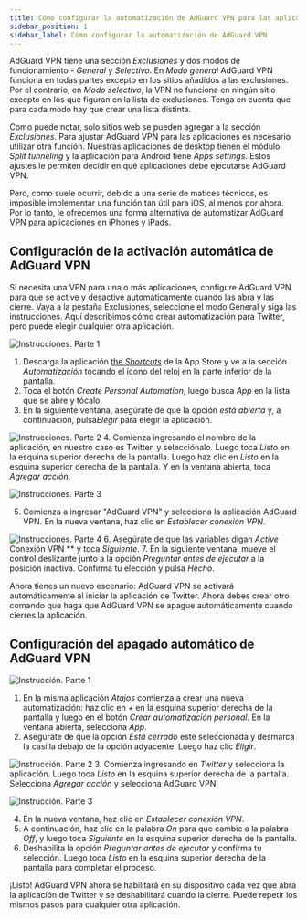 ```yaml
---
title: Cómo configurar la automatización de AdGuard VPN para las aplicaciones de iPhone y iPad
sidebar_position: 1
sidebar_label: Cómo configurar la automatización de AdGuard VPN
---
```


AdGuard VPN tiene una sección *Exclusiones* y dos modos de funcionamiento - *General* y *Selectivo*. En *Modo general* AdGuard VPN funciona en todas partes excepto en los sitios añadidos a las exclusiones. Por el contrario, en *Modo selectivo*, la VPN no funciona en ningún sitio excepto en los que figuran en la lista de exclusiones. Tenga en cuenta que para cada modo hay que crear una lista distinta.

Como puede notar, solo sitios web se pueden agregar a la sección *Exclusiones*. Para ajustar AdGuard VPN para las aplicaciones es necesario utilizar otra función. Nuestras aplicaciones de desktop tienen el módulo *Split tunneling* y la aplicación para Android tiene *Apps settings*. Estos ajustes le permiten decidir en qué aplicaciones debe ejecutarse AdGuard VPN.

Pero, como suele ocurrir, debido a una serie de matices técnicos, es imposible implementar una función tan útil para iOS, al menos por ahora. Por lo tanto, le ofrecemos una forma alternativa de automatizar AdGuard VPN para aplicaciones en iPhones y iPads.

## Configuración de la activación automática de AdGuard VPN

Si necesita una VPN para una o más aplicaciones, configure AdGuard VPN para que se active y desactive automáticamente cuando las abra y las cierre. Vaya a la pestaña Exclusiones, seleccione el modo General y siga las instrucciones. Aquí describimos cómo crear automatización para Twitter, pero puede elegir cualquier otra aplicación.

![Instrucciones. Parte 1](https://cdn.adguardvpn.com/public/Adguard/Blog/VPNauto/vpn_on1_en.jpg)
1. Descarga la aplicación [the *Shortcuts*](https://apps.apple.com/us/app/shortcuts/id915249334) de la App Store y ve a la sección *Automatización* tocando el ícono del reloj en la parte inferior de la pantalla.
2. Toca el botón *Create Personal Automation*, luego busca *App* en la lista que se abre y tócalo.
3. En la siguiente ventana, asegúrate de que la opción *está abierta* y, a continuación, pulsa*Elegir* para elegir la aplicación.

![Instrucciones. Parte 2](https://cdn.adguardvpn.com/public/Adguard/Blog/VPNauto/vpn_on2_en.jpg)
4. Comienza ingresando el nombre de la aplicación, en nuestro caso es Twitter, y selecciónalo. Luego toca *Listo* en la esquina superior derecha de la pantalla. Luego haz clic en *Listo* en la esquina superior derecha de la pantalla. Y en la ventana abierta, toca *Agregar acción*.

![Instrucciones. Parte 3](https://cdn.adguardvpn.com/public/Adguard/Blog/VPNauto/vpn_on3_en.jpg)

5. Comienza a ingresar "AdGuard VPN" y selecciona la aplicación AdGuard VPN. En la nueva ventana, haz clic en *Establecer conexión VPN*.

![Instrucciones. Parte 4](https://cdn.adguardvpn.com/public/Adguard/Blog/VPNauto/vpn_on4_en.jpg)
6. Asegúrate de que las variables digan *Active* Conexión VPN ** y toca *Siguiente*.
7. En la siguiente ventana, mueve el control deslizante junto a la opción *Preguntar antes de ejecutar* a la posición inactiva. Confirma tu elección y pulsa *Hecho*.

Ahora tienes un nuevo escenario: AdGuard VPN se activará automáticamente al iniciar la aplicación de Twitter. Ahora debes crear otro comando que haga que AdGuard VPN se apague automáticamente cuando cierres la aplicación.

## Configuración del apagado automático de AdGuard VPN

![Instrucción. Parte 1](https://cdn.adguardvpn.com/public/Adguard/Blog/VPNauto/vpn_off1_en.jpg)
1. En la misma aplicación *Atajos* comienza a crear una nueva automatización: haz clic en *+* en la esquina superior derecha de la pantalla y luego en el botón *Crear automatización personal*. En la ventana abierta, selecciona *App*.
2. Asegúrate de que la opción *Está cerrado* esté seleccionada y desmarca la casilla debajo de la opción adyacente. Luego haz clic *Eligir*.

![Instrucción. Parte 2](https://cdn.adguardvpn.com/public/Adguard/Blog/VPNauto/vpn_off2_en.jpg)
3. Comienza ingresando en *Twitter* y selecciona la aplicación. Luego toca *Listo* en la esquina superior derecha de la pantalla. Selecciona *Agregar acción* y selecciona AdGuard VPN.

![Instrucción. Parte 3](https://cdn.adguardvpn.com/public/Adguard/Blog/VPNauto/vpn_off3_en.jpg)

4. En la nueva ventana, haz clic en *Establecer conexión VPN*.
5. A continuación, haz clic en la palabra *On* para que cambie a la palabra *Off*, y luego toca *Siguiente* en la esquina superior derecha de la pantalla.
6. Deshabilita la opción *Preguntar antes de ejecutar* y confirma tu selección. Luego toca *Listo* en la esquina superior derecha de la pantalla para completar el proceso.

¡Listo! AdGuard VPN ahora se habilitará en su dispositivo cada vez que abra la aplicación de Twitter y se deshabilitará cuando la cierre. Puede repetir los mismos pasos para cualquier otra aplicación. 